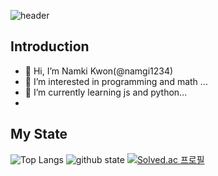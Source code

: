 ![header](https://capsule-render.vercel.app/api?type=waving&height=300&color=gradient&text=Welcome%20to%20Namki's%20GitHub&fontSize=60&descAlign=41&descAlignY=38&section=header&reversal=true&descSize=20&fontAlign=50)
## Introduction
- 👋 Hi, I’m Namki Kwon(@namgi1234)
- 👀 I’m interested in programming and math ...
- 🌱 I’m currently learning js and python...
- 
## My State
![Top Langs](https://github-readme-stats.vercel.app/api/top-langs/?username=namgi1234&layout=compact) 
![github state](https://github-readme-stats.vercel.app/api?username=namgi1234&show)
[![Solved.ac 프로필](http://mazassumnida.wtf/api/generate_badge?boj=knk5684)](https://solved.ac/knk5684)
